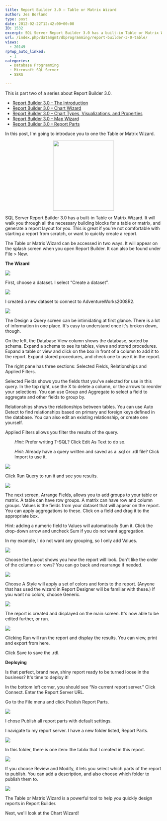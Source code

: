 ```yaml
---
title: Report Builder 3.0 – Table or Matrix Wizard
author: Jes Borland
type: post
date: 2012-02-22T12:42:00+00:00
ID: 1532
excerpt: SQL Server Report Builder 3.0 has a built-in Table or Matrix Wizard. It will walk you through all the necessary building blocks for a table or matrix, and generate a report layout for you.
url: /index.php/datamgmt/dbprogramming/report-builder-3-0-table/
views:
  - 20149
rp4wp_auto_linked:
  - 1
categories:
  - Database Programming
  - Microsoft SQL Server
  - SSRS

---
```

This is part two of a series about Report Builder 3.0.

  * <a title="Report Builder 3.0 – The Introduction" href="/index.php/datamgmt/dbprogramming/report-builder-3-0-the/" target="_blank">Report Builder 3.0 – The Introduction</a>
  * <a title="Report Builder 3.0 – Chart Wizard" href="/index.php/datamgmt/dbprogramming/report-builder-3-0-chart/" target="_blank">Report Builder 3.0 – Chart Wizard</a>
  * <a title="Report Builder 3.0 – Chart Types, Visualizations, and Properties" href="/index.php/datamgmt/dbprogramming/report-builder-3-0-chart-1/" target="_blank">Report Builder 3.0 – Chart Types, Visualizations, and Properties</a>
  * <a title="Report Builder 3.0 – Map Wizard" href="/index.php/datamgmt/dbprogramming/report-builder-3-0-map/" target="_blank">Report Builder 3.0 – Map Wizard</a>
  * <a title="Report Builder 3.0 – Report Parts" href="/index.php/datamgmt/dbprogramming/mssqlserver/report-builder-3-0-report/" target="_blank">Report Builder 3.0 – Report Parts</a>

In this post, I'm going to introduce you to one the Table or Matrix Wizard.

<p style="text-align: center">
  <img style="vertical-align: middle" src="/wp-content/uploads/users/grrlgeek/Wizard.jpg?mtime=1329921629" alt="" width="196" height="225" />
</p>

SQL Server Report Builder 3.0 has a built-in Table or Matrix Wizard. It will walk you through all the necessary building blocks for a table or matrix, and generate a report layout for you. This is great if you're not comfortable with starting a report from scratch, or want to quickly create a report.

The Table or Matrix Wizard can be accessed in two ways. It will appear on the splash screen when you open Report Builder. It can also be found under File > New.

**The Wizard** 

![][1]

First, choose a dataset. I select “Create a dataset”.

![][2]

I created a new dataset to connect to AdventureWorks2008R2.

![][3]

The Design a Query screen can be intimidating at first glance. There is a lot of information in one place. It's easy to understand once it's broken down, though.

On the left, the Database View column shows the database, sorted by schema. Expand a schema to see its tables, views and stored procedures. Expand a table or view and click on the box in front of a column to add it to the report. Expand stored procedures, and check one to use it in the report.

The right pane has three sections: Selected Fields, Relationships and Applied Filters.

Selected Fields shows you the fields that you've selected for use in this query. In the top right, use the X to delete a column, or the arrows to reorder your selections. You can use Group and Aggregate to select a field to aggregate and other fields to group by.

Relationships shows the relationships between tables. You can use Auto Detect to find relationships based on primary and foreign keys defined in the database. You can also edit an existing relationship, or create one yourself.

Applied Filters allows you filter the results of the query.

<p style="padding-left: 30px">
  <em>Hint:</em> Prefer writing T-SQL? Click Edit As Text to do so.
</p>

<p style="padding-left: 30px">
  <em>Hint:</em> Already have a query written and saved as a .sql or .rdl file? Click Import to use it.
</p>

![][4]

Click Run Query to run it and see you results.

![][5]

The next screen, Arrange Fields, allows you to add groups to your table or matrix. A table can have row groups. A matrix can have row and column groups. Values is the fields from your dataset that will appear on the report. You can apply aggregations to these. Click on a field and drag it to the appropriate box.

Hint: adding a numeric field to Values will automatically Sum it. Click the drop-down arrow and uncheck Sum if you do not want aggregation.

In my example, I do not want any grouping, so I only add Values.

![][6]

Choose the Layout shows you how the report will look. Don't like the order of the columns or rows? You can go back and rearrange if needed.

![][7]

Choose A Style will apply a set of colors and fonts to the report. (Anyone that has used the wizard in Report Designer will be familiar with these.) If you want no colors, choose Generic.

![][8]

The report is created and displayed on the main screen. It's now able to be edited further, or run.

![][9]

Clicking Run will run the report and display the results. You can view, print and export from here.

Click Save to save the .rdl.

**Deploying** 

Is that perfect, brand new, shiny report ready to be turned loose in the business? It's time to deploy it!

In the bottom left corner, you should see “No current report server.” Click Connect. Enter the Report Server URL.

Go to the File menu and click Publish Report Parts.

![][10]

I chose Publish all report parts with default settings.

I navigate to my report server. I have a new folder listed, Report Parts.

![][11]

In this folder, there is one item: the tablix that I created in this report.

![][12]

If you choose Review and Modify, it lets you select which parts of the report to publish. You can add a description, and also choose which folder to publish them to.

![][13]

The Table or Matrix Wizard is a powerful tool to help you quickly design reports in Report Builder.

Next, we'll look at the Chart Wizard!

 [1]: /wp-content/uploads/users/grrlgeek/RB3TableWiz1.JPG?mtime=1329271885
 [2]: /wp-content/uploads/users/grrlgeek/RB3TableWiz2.JPG?mtime=1329271885
 [3]: /wp-content/uploads/users/grrlgeek/RB3TableWiz3.JPG?mtime=1329272175
 [4]: /wp-content/uploads/users/grrlgeek/RB3TableWiz4.JPG?mtime=1329272176
 [5]: /wp-content/uploads/users/grrlgeek/RB3TableWiz5.JPG?mtime=1329271887
 [6]: /wp-content/uploads/users/grrlgeek/RB3TableWiz6.JPG?mtime=1329272354
 [7]: /wp-content/uploads/users/grrlgeek/RB3TableWizStyle.jpg?mtime=1329272675
 [8]: /wp-content/uploads/users/grrlgeek/RB3TableWiz7.JPG?mtime=1329271960
 [9]: /wp-content/uploads/users/grrlgeek/RB3TableWiz8.JPG?mtime=1329271961
 [10]: /wp-content/uploads/users/grrlgeek/RB3TableWiz9.JPG?mtime=1329273169
 [11]: /wp-content/uploads/users/grrlgeek/RB3TableWiz10.JPG?mtime=1329271962
 [12]: /wp-content/uploads/users/grrlgeek/RB3TableWiz11.JPG?mtime=1329271962
 [13]: /wp-content/uploads/users/grrlgeek/RB3TableWiz12.JPG?mtime=1329271962